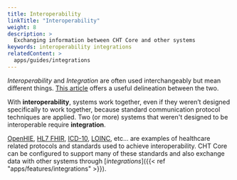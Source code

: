 ```yaml
---
title: Interoperability
linkTitle: "Interoperability"
weight: 8
description: >
  Exchanging information between CHT Core and other systems
keywords: interoperability integrations
relatedContent: >
  apps/guides/integrations
---
```


*Interoperability* and *Integration* are often used interchangeably but mean different things. [This article](https://www.linkedin.com/pulse/lets-talk-interoperability-vs-integration-mike-fleck) offers a useful delineation between the two.

With **interoperability**, systems work together, even if they weren’t designed specifically to work together, because standard communication protocol techniques are applied. Two (or more) systems that weren't designed to be interoperable require **integration**.

[OpenHIE](https://ohie.org/), [HL7 FHIR](https://www.hl7.org/fhir/index.html), [ICD-10](https://www.who.int/classifications/icd/factsheet/en/), [LOINC](https://loinc.org/), etc... are examples of healthcare related protocols and standards used to achieve interoperability. CHT Core can be configured to support many of these standards and also exchange data with other systems through [*integrations*]({{< ref "apps/features/integrations" >}}).
